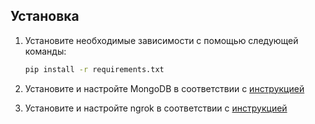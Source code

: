## Установка

1. Установите необходимые зависимости с помощью следующей команды:

   ```bash
   pip install -r requirements.txt
   ```
2. Установите и настройте MongoDB в соответствии с [инструкцией ](MONGO.md)

3. Установите и настройте ngrok в соответствии с [инструкцией ](NGROK.md)